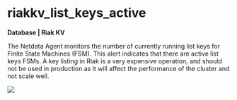# riakkv_list_keys_active

**Database | Riak KV**

The Netdata Agent monitors the number of currently running list keys for Finite State Machines (FSM). This alert
indicates that there are active list keys FSMs. A key listing in Riak is a very expensive operation, and should not be
used in production as it will affect the performance of the cluster and not scale well.

![](https://drive.google.com/uc?export=view&id=1elXR92OQn3sWVGXUCjpGi-NwcLNYE24g)


